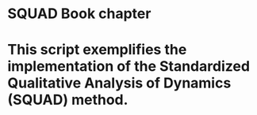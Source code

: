 # SQUAD Book chapter

# This script exemplifies the implementation of the Standardized Qualitative Analysis of Dynamics (SQUAD) method.



